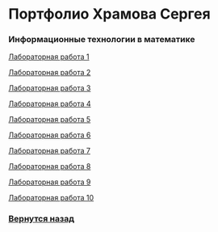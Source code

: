 # Портфолио Храмова Сергея

### Информационные технологии в математике

<a href="https://github.com/Serega89Kh/Serega89Kh.github.io/blob/master/1kurs/ITinM/%D0%A5%D1%80%D0%B0%D0%BC%D0%BE%D0%B2%20%D0%A1%D0%B5%D1%80%D0%B3%D0%B5%D0%B9%2C%20%D0%98%D0%92%D0%A22%2C%20%D0%9B%D0%A0%201.xlsx">Лабораторная работа 1</a>

<a href="https://github.com/Serega89Kh/Serega89Kh.github.io/blob/master/1kurs/ITinM/%D0%A5%D1%80%D0%B0%D0%BC%D0%BE%D0%B2%20%D0%A1%D0%B5%D1%80%D0%B3%D0%B5%D0%B9%2C%20%D0%98%D0%92%D0%A22%2C%20%D0%9B%D0%A0%202.xlsx">Лабораторная работа 2</a>

<a href="https://github.com/Serega89Kh/Serega89Kh.github.io/blob/master/1kurs/ITinM/%D0%A5%D1%80%D0%B0%D0%BC%D0%BE%D0%B2%20%D0%A1%D0%B5%D1%80%D0%B3%D0%B5%D0%B9%2C%20%D0%98%D0%92%D0%A22%2C%20%D0%9B%D0%A0%203.pdf">Лабораторная работа 3</a>

<a href="https://github.com/Serega89Kh/Serega89Kh.github.io/tree/master/1kurs/ITinM/lr4">Лабораторная работа 4</a>

<a href="https://github.com/Serega89Kh/Serega89Kh.github.io/blob/master/1kurs/ITinM/%D0%A5%D1%80%D0%B0%D0%BC%D0%BE%D0%B2%20%D0%A1%D0%B5%D1%80%D0%B3%D0%B5%D0%B9%2C%20maxima_5.wxmx">Лабораторная работа 5</a>

<a href="https://github.com/Serega89Kh/Serega89Kh.github.io/blob/master/1kurs/ITinM/%D0%A5%D1%80%D0%B0%D0%BC%D0%BE%D0%B2%20%D0%A1%D0%B5%D1%80%D0%B3%D0%B5%D0%B9%2C%20maxima_6.wxmx">Лабораторная работа 6</a>

<a href="https://github.com/Serega89Kh/Serega89Kh.github.io/blob/master/1kurs/ITinM/%D0%A5%D1%80%D0%B0%D0%BC%D0%BE%D0%B2%20%D0%A1%D0%B5%D1%80%D0%B3%D0%B5%D0%B9%2C%20maxima_7.wxmx">Лабораторная работа 7</a>

<a href="https://github.com/Serega89Kh/Serega89Kh.github.io/tree/master/1kurs/ITinM/lr8">Лабораторная работа 8</a>

<a href="https://github.com/Serega89Kh/Serega89Kh.github.io/tree/master/1kurs/ITinM/lr9">Лабораторная работа 9</a>

<a href="https://github.com/Serega89Kh/Serega89Kh.github.io/blob/master/1kurs/ITinM/%D0%A5%D1%80%D0%B0%D0%BC%D0%BE%D0%B2%20%D0%A1%D0%B5%D1%80%D0%B3%D0%B5%D0%B9%2C%20%D0%98%D0%92%D0%A22%2C%20%D0%9B%D0%A010.xlsx">Лабораторная работа 10</a>

### <a href="https://serega89kh.github.io">Вернутся назад</a>
